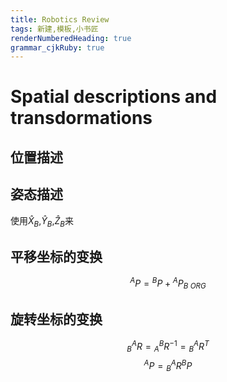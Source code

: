 ```yaml
---
title: Robotics Review
tags: 新建,模板,小书匠
renderNumberedHeading: true
grammar_cjkRuby: true
---
```


# Spatial descriptions and transdormations
## 位置描述

## 姿态描述
使用$\hat{X}_B$,$\hat{Y}_B$,$\hat{Z}_B$来

## 平移坐标的变换
$$
{}^AP = {}^BP + {}^AP_{B\ ORG}
$$

## 旋转坐标的变换
$$
{}^A_BR={}^B_AR^{-1}={}^A_BR^T
$$
$$
{}^AP = {}^A_BR{}^BP
$$

